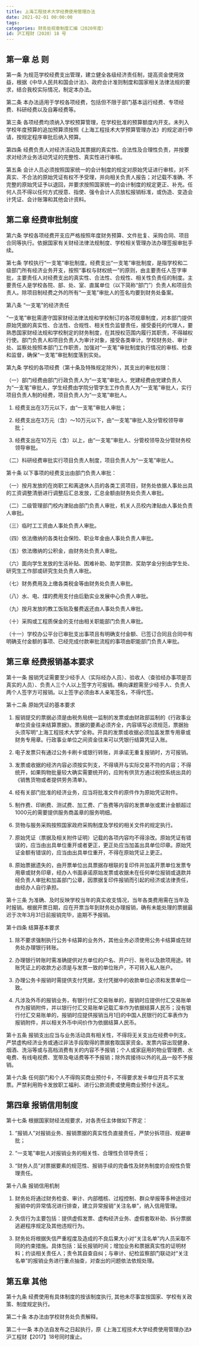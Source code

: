 ```yaml
---
title: 上海工程技术大学经费使用管理办法
date: 2021-02-01 00:00:00
tags: 
categories: 财务处规章制度汇编（2020年度）
id: 沪工程财〔2020〕18 号
---
```


## 第一章 总 则

第一条 为规范学校经费支出管理，建立健全各级经济责任制，提高资金使用效益，根据《中华人民共和国会计法》、政府会计准则制度和国家相关法律法规的要求，结合我校实际情况，制定本办法。

第二条 本办法适用于学校各项经费，包括但不限于部门基本运行经费、专项经费、科研经费以及自筹经费等。

第三条 各项经费均须纳入学校预算管理，在学校批准的预算额度内开支。未列入学校年度预算的追加预算须按照《上海工程技术大学预算管理办法》的规定进行申请，按规定程序审批后纳入预算。

第四条 经费负责人对经济活动及其票据的真实性、合法性及合理性负责，并按要求对经济业务活动凭证的完整性、真实性进行审核。

第五条 会计人员必须按照国家统一的会计制度的规定对原始凭证进行审核，对不真实、不合法的原始凭证有权不予受理，并向相关负责人报告；对记载不准确、不完整的原始凭证予以退回，并要求按照国家统一的会计制度的规定更正、补充。任何人员不得以任何方式授意、指使、强令会计人员放松报销标准，或伪造、变造会计凭证、会计账簿和其他会计资料。

## 第二章 经费审批制度

第六条 学校各项经费开支应严格按照年度财务预算、文件批复、采购合同、项目合同等执行。依据国家有关财经法律法规制度、学校相关管理办法办理签报审批手续。

第七条 学校执行“一支笔”审批制度。经费支出“一支笔”审批制度，是指学校和二级部门所有经济业务开支，按照“事权与财权统一”的原则，由主要责任人签字审批，主要责任人对经费支出的真实性、合法性、合规性、相关性负责任的制度。主要责任人是学校各院、部、处、室、直属单位（以下简称“部门”）负责人和项目负责人。除项目制经费之外的所有“一支笔”审批人的签名均要到财务处备案。

第八条 “一支笔”的经济责任

“一支笔”审批需遵守国家财经法律法规和学校制订的各项规章制度，对本部门提供原始凭据的真实性、合法性、合规性、相关性负监督责任，接受委托的代理人，要熟悉国家财经法规和学校制定的财务制度，在其授权范围内履行其职责，不得越权行使。部门负责人和项目负责人为审计对象，接受各类审计。学校财务处、审计处、监察处按照本部门工作职责，加强对“一支笔”审批制度执行情况的审核、检查和监督，确保“一支笔”审批制度落到实处。

第九条 学校的各项经费（第十条及特殊规定除外），其支出的审批权限：

（一）部门经费由部门行政负责人为“一支笔”审批人，党建经费由党建负责人为“一支笔”审批人，学生经费由学院分管学生工作负责人为“一支笔”审批人，实行项目负责人制的经费，项目负责人为“一支笔”审批人。

1. 经费支出在3万元以下，由“一支笔”审批人审批；

2. 经费支出在3万元（含）～10万元以下，由“一支笔”审批人及分管校领导审批；

3. 经费支出在10万元（含）以上，由“一支笔”审批人、分管校领导及分管财务校领导审批。

（二）科研经费审批实行项目负责人制度，项目负责人为“一支笔”审批人。

第十条 以下事项的经费支出由部门负责人审批：

（一）按月发放的在岗职工和离退休人员的各类工资项目，财务处依据人事处出具的工资调整清册进行调整后汇总发放，汇总金额由财务处负责人审批。

（二）二级管理部门校内津贴由部门负责人审批，机关人员校内津贴由人事处负责人审批。

（三）临时工工资由人事处负责人审批。

（四）依法缴纳的各类社会保险、职业年金由人事处负责人审批。

（五）依法缴纳的公积金，由财务处负责人审批。

（六）面向学生发放的生活补贴、困难补助、助学贷款、奖助学金分别由学生处、研究生工作部或研究生处负责人审批。

（七）财务费用及上缴各类税金等由财务处负责人审批。

（八）水、电、煤的费用支付由后勤实业发展中心负责人审批。

（九）按月发放的教工饭贴及餐费返还由人事处负责人审批。

（十）采购或工程质保金的支付由相关职能部门负责人审批。

（十一）学校办公平台已审批支出事项且有明确支付金额、已签订合同且合同中有明确支付金额的事项、已经完成付款审批流程的事项由职能部门负责人审批。

## 第三章 经费报销基本要求

第十一条 报销凭证需要至少经手人（实际经办人员）、验收人（查验经办事项是否真实的人员）、负责人三个人以上签字方可报销。横向课题需至少经手人、负责人两个人签字方可报销。以上签字必须由本人亲笔签名，不得代签。

第十二条 原始凭证的基本要求

1. 报销提交的票据必须是由税务局统一监制的发票或由财政部监制的《行政事业单位资金往来结算票据》。票据的要素必须齐全，内容填写必须规范，票据抬头须写明“上海工程技术大学”全称。开具的发票或收据必须加盖发票专用章或财务专用章。行政事业单位之间资金往来可以凭银行结算凭证入账。

2. 电子发票只有通过公务卡刷卡或银行转账，并承诺无重复报销时，方可报销。

3. 发票或收据的经济内容必须按实列支，不得填开与实际交易不符的内容；不得统开，如果购物批量较大确实需要统开的，应附有供货方通过税控系统出具的《销售货物或者提供劳务清单》。

4. 经有关部门批准的经济业务，应当将批准文件的原件作为原始凭证附件。

5.  制作费、印刷费、测试费、加工费、广告费等内容的发票单张或累计金额超过1000元的需要提供服务商盖章的服务明细。

6.  货物与服务采购按照国家政府采购制度及学校的相关文件的规定执行。

7. 原始凭证（票据及相关附件证明）记载的各项内容均不得涂改。原始凭证有错误的，应当由出具单位重开或者更正，更正处应当加盖出具单位印章。原始凭证金额有错误的，应当由出具单位重开，不得在原始凭证上更正。

8. 原始票据遗失的，由开票单位出具票据存根联的复印件并加盖开票单位发票专用章或财务印章，经办人书面承诺原始发票或收据未在任何单位报销或退款并经负责人审批和加盖部门公章，因票据复印件报销而引起的经济或法律责任，由经办人自行承担。

第十三条 为准确、及时反映学校当年的真实收支情况，当年各类费用需在当年及时报销。根据开票日期，应在开票当年到财务处办理报销，确有未能处理的票据最迟于次年3月31日前报销完毕，逾期不予报销。

第十四条 结算基本要求

1. 除不要求强制执行公务卡结算的业务外，其他业务必须使用公务卡结算或在财务处办理银行转账。

2. 办理银行转账时需准确提供对方单位的户名、开户行、账号以及款项用途。转账凭证上的收款方必须是与发票一致的单位账户，不可转入私人账户。

3. 办理公务卡报销时需提供支付凭据，支付凭据中的收款单位必须和发票单位一致。

4. 凡涉及外币的报销业务，有银行付汇交易账单的，报销时应提供付汇交易账单作为报销附件，并以银行付汇交易账单记载汇率作为依据结算人民币；没有银行付汇交易账单的，报销时应提供报销当月1日的中国人民银行的汇率表作为报销附件，并以相关外币中间价作为依据结算人民币。

第十五条 报销支出应当与业务活动具有相关性，不得将无关支出在经费中列支。严禁虚构经济业务或通过非法手段取得的票据套取国家资金。发票内容出现健身、烟酒、洗浴等或与高档消费有关的内容不予报销；个人或家庭用的物业管理费、水电费、有线电视费、宽带及电话费等不予报销；除外宾接待以外的礼品一般不予报销。

第十六条 任何部门和个人不得购买商业预付卡，不得要求发卡单位开具不实发票。严禁利用购卡发放职工福利、进行公款消费或使用商业预付卡送礼。

## 第四章 报销信用制度

第十七条 根据国家财经法规要求，对各责任主体做如下界定：

1. “报销人”对报销业务、报销票据的真实性负直接责任，严禁分拆项目、规避审批；

2. “一支笔”审批人对报销业务的相关性、合理性负领导责任；

3. “财务人员”对票据要素的规范性、报销手续的完备性及财务制度的合规性负管理责任。

第十八条 报销信用机制

1. 财务处将通过财务检查、审计、内部稽核、过程控制、群众举报等多种途径对报销中的异常情况进行排查，建立异常报销“关注名单”，纳入信用管理。

2. 失信行为主要包括：提供虚假发票、虚构经济业务、虚假套取补助、拆分票据逃避程序规定及其他违规行为。

3. 财务处将根据失信严重程度及造成的不良后果大小对“关注名单”内人员采取不同的约束措施。具体包括：延长报销时间；增加业务和票据真实性的证明材料；约谈相关责任人；责令其自查自纠；与审计、纪检监察部门联动对“关注名单”的报销业务进行重点抽查，对查出的问题依法依规处理。

## 第五章 其他

第十九条 经费使用有具体制度的按该制度执行, 其他未尽事宜按国家、学校有关政策、制度规定执行。

第二十条 本办法由学校财务处负责解释。

第二十一条 本办法自发布之日起执行，原《上海工程技术大学经费使用管理办法》沪工程财【2017】18号同时废止。

